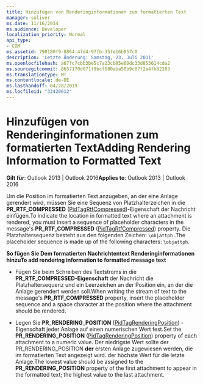```yaml
---
title: Hinzufügen von Renderinginformationen zum formatierten Text
manager: soliver
ms.date: 11/16/2014
ms.audience: Developer
localization_priority: Normal
api_type:
- COM
ms.assetid: 790180f9-8864-47d4-97fb-35fe16b957c0
description: 'Letzte Änderung: Samstag, 23. Juli 2011'
ms.openlocfilehash: a67fc7cbb3be5c7a23cb85e60dc33d853614cda2
ms.sourcegitcommit: 8657170d071f9bcf680aba50b9c07f2a4fb82283
ms.translationtype: MT
ms.contentlocale: de-DE
ms.lasthandoff: 04/28/2019
ms.locfileid: "33420612"
---
```

# <a name="adding-rendering-information-to-formatted-text"></a><span data-ttu-id="3adb7-103">Hinzufügen von Renderinginformationen zum formatierten Text</span><span class="sxs-lookup"><span data-stu-id="3adb7-103">Adding Rendering Information to Formatted Text</span></span>

  
  
<span data-ttu-id="3adb7-104">**Gilt für**: Outlook 2013 | Outlook 2016</span><span class="sxs-lookup"><span data-stu-id="3adb7-104">**Applies to**: Outlook 2013 | Outlook 2016</span></span> 
  
<span data-ttu-id="3adb7-105">Um die Position im formatierten Text anzugeben, an der eine Anlage gerendert wird, müssen Sie eine Sequenz von Platzhalterzeichen in die **PR_RTF_COMPRESSED** ([PidTagRtfCompressed](pidtagrtfcompressed-canonical-property.md))-Eigenschaft der Nachricht einfügen.</span><span class="sxs-lookup"><span data-stu-id="3adb7-105">To indicate the location in formatted text where an attachment is rendered, you must insert a sequence of placeholder characters in the message's **PR_RTF_COMPRESSED** ([PidTagRtfCompressed](pidtagrtfcompressed-canonical-property.md)) property.</span></span> <span data-ttu-id="3adb7-106">Die Platzhaltersequenz besteht aus den folgenden Zeichen:  `\objattph` .</span><span class="sxs-lookup"><span data-stu-id="3adb7-106">The placeholder sequence is made up of the following characters:  `\objattph`.</span></span>
  
 <span data-ttu-id="3adb7-107">**So fügen Sie Dem formatierten Nachrichtentext Renderinginformationen hinzu**</span><span class="sxs-lookup"><span data-stu-id="3adb7-107">**To add rendering information to formatted message text**</span></span>
  
- <span data-ttu-id="3adb7-108">Fügen Sie beim Schreiben des Textstroms in die **PR_RTF_COMPRESSED-Eigenschaft** der Nachricht die Platzhaltersequenz und ein Leerzeichen an der Position ein, an der die Anlage gerendert werden soll.</span><span class="sxs-lookup"><span data-stu-id="3adb7-108">When writing the stream of text to the message's **PR_RTF_COMPRESSED** property, insert the placeholder sequence and a space character at the position where the attachment should be rendered.</span></span> 
    
- <span data-ttu-id="3adb7-109">Legen Sie **PR_RENDERING_POSITION** ([PidTagRenderingPosition](pidtagrenderingposition-canonical-property.md)) -Eigenschaft jeder Anlage auf einen numerischen Wert fest.</span><span class="sxs-lookup"><span data-stu-id="3adb7-109">Set the **PR_RENDERING_POSITION** ([PidTagRenderingPosition](pidtagrenderingposition-canonical-property.md)) property of each attachment to a numeric value.</span></span> <span data-ttu-id="3adb7-110">Der niedrigste Wert sollte der PR_RENDERING_POSITION **der** ersten Anlage zugewiesen werden, die im formatierten Text angezeigt wird. der höchste Wert für die letzte Anlage.</span><span class="sxs-lookup"><span data-stu-id="3adb7-110">The lowest value should be assigned to the **PR_RENDERING_POSITION** property of the first attachment to appear in the formatted text; the highest value to the last attachment.</span></span> 
    

